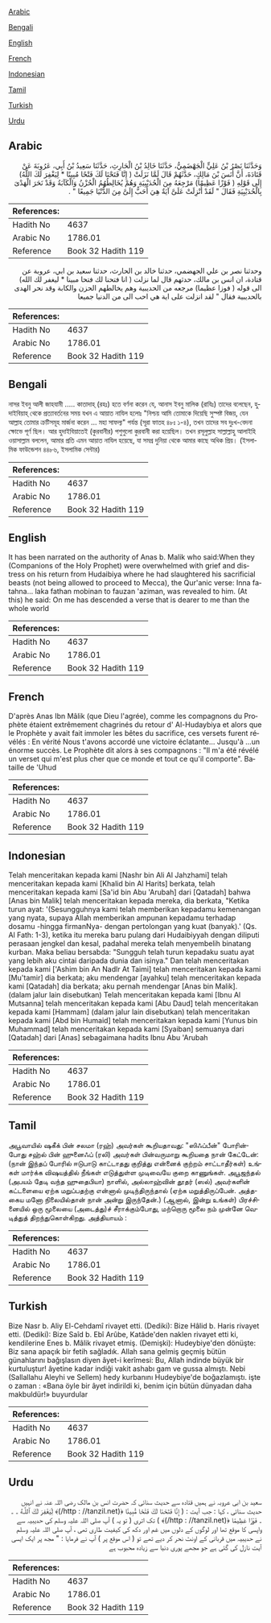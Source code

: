 [Arabic](#arabic)

[Bengali](#bengali)

[English](#english)

[French](#french)

[Indonesian](#indonesian)

[Tamil](#tamil)

[Turkish](#turkish)

[Urdu](#urdu)

## Arabic


<div dir="rtl" lang="ar" style={{fontSize:'larger',backgroundColor:'#f8f9fa',padding:20}}>
وَحَدَّثَنَا نَصْرُ بْنُ عَلِيٍّ الْجَهْضَمِيُّ، حَدَّثَنَا خَالِدُ بْنُ الْحَارِثِ، حَدَّثَنَا سَعِيدُ بْنُ أَبِي، عَرُوبَةَ عَنْ قَتَادَةَ، أَنَّ أَنَسَ بْنَ مَالِكٍ، حَدَّثَهُمْ قَالَ لَمَّا نَزَلَتْ ‏(‏ إِنَّا فَتَحْنَا لَكَ فَتْحًا مُبِينًا * لِيَغْفِرَ لَكَ اللَّهُ‏)‏ إِلَى قَوْلِهِ ‏(‏ فَوْزًا عَظِيمًا‏)‏ مَرْجِعَهُ مِنَ الْحُدَيْبِيَةِ وَهُمْ يُخَالِطُهُمُ الْحُزْنُ وَالْكَآبَةُ وَقَدْ نَحَرَ الْهَدْىَ بِالْحُدَيْبِيَةِ فَقَالَ ‏"‏ لَقَدْ أُنْزِلَتْ عَلَىَّ آيَةٌ هِيَ أَحَبُّ إِلَىَّ مِنَ الدُّنْيَا جَمِيعًا ‏"‏ ‏.‏
</div>
<div style={{backgroundColor:'#f8f9fa',padding:20, marginBottom: 10}}><table> <thead> <tr> <th>References:</th> <th></th> </tr> </thead> <tbody><tr><td>Hadith No</td><td>4637</td></tr><tr><td>Arabic No</td><td>1786.01</td></tr><tr><td>Reference</td><td>Book 32 Hadith 119</td></tr></tbody></table></div>


<div dir="rtl" lang="ar" style={{fontSize:'larger',backgroundColor:'#f8f9fa',padding:20}}>
وحدثنا نصر بن علي الجهضمي، حدثنا خالد بن الحارث، حدثنا سعيد بن ابي، عروبة عن قتادة، ان انس بن مالك، حدثهم قال لما نزلت ( انا فتحنا لك فتحا مبينا * ليغفر لك الله) الى قوله ( فوزا عظيما) مرجعه من الحديبية وهم يخالطهم الحزن والكابة وقد نحر الهدى بالحديبية فقال " لقد انزلت على اية هي احب الى من الدنيا جميعا
</div>
<div style={{backgroundColor:'#f8f9fa',padding:20, marginBottom: 10}}><table> <thead> <tr> <th>References:</th> <th></th> </tr> </thead> <tbody><tr><td>Hadith No</td><td>4637</td></tr><tr><td>Arabic No</td><td>1786.01</td></tr><tr><td>Reference</td><td>Book 32 Hadith 119</td></tr></tbody></table></div>

## Bengali


<div dir="ltr" lang="bn" style={{fontSize:'larger',backgroundColor:'#f8f9fa',padding:20}}>
নাসর ইবনু আলী জাহযামী ..... কাতাদাহ্ (রহঃ) হতে বর্ণনা করেন যে, আনাস ইবনু মালিক (রাযিঃ) তাদের বলেছেন, হুদাইবিয়াহ্ থেকে প্রত্যাবর্তনের সময় যখন এ আয়াত নাযিল হলোঃ "নিশ্চয় আমি তোমাকে দিয়েছি সুস্পষ্ট বিজয়, যেন আল্লাহ তোমার ক্রটিসমূহ মার্জনা করেন ... মহা সাফল্য" পর্যন্ত (সূরা ফাতহ ৪৮ঃ ১-৪), তখন তাদের সব দুঃখ-বেদনা ক্ষোভে পূর্ণ ছিল। আর হুদাইবিয়াতেই (কুরবানীর) পশুগুলো কুরবানী করা হয়েছিল। তখন রসূলুল্লাহ সাল্লাল্লাহু আলাইহি ওয়াসাল্লাম বললেন, আমার প্রতি এমন আয়াত নাযিল হয়েছে, যা সমগ্র দুনিয়া থেকে আমার কাছে অধিক প্রিয়। (ইসলামিক ফাউন্ডেশন ৪৪৮৬, ইসলামিক সেন্টার)
</div>
<div style={{backgroundColor:'#f8f9fa',padding:20, marginBottom: 10}}><table> <thead> <tr> <th>References:</th> <th></th> </tr> </thead> <tbody><tr><td>Hadith No</td><td>4637</td></tr><tr><td>Arabic No</td><td>1786.01</td></tr><tr><td>Reference</td><td>Book 32 Hadith 119</td></tr></tbody></table></div>

## English


<div dir="ltr" lang="en" style={{fontSize:'larger',backgroundColor:'#f8f9fa',padding:20}}>
It has been narrated on the authority of Anas b. Malik who said:When they (Companions of the Holy Prophet) were overwhelmed with grief and distress on his return from Hudaibiya where he had slaughtered his sacrificial beasts (not being allowed to proceed to Mecca), the Qur'anic verse: Inna fatahna... laka fathan mobinan to fauzan 'aziman, was revealed to him. (At this) he said: On me has descended a verse that is dearer to me than the whole world
</div>
<div style={{backgroundColor:'#f8f9fa',padding:20, marginBottom: 10}}><table> <thead> <tr> <th>References:</th> <th></th> </tr> </thead> <tbody><tr><td>Hadith No</td><td>4637</td></tr><tr><td>Arabic No</td><td>1786.01</td></tr><tr><td>Reference</td><td>Book 32 Hadith 119</td></tr></tbody></table></div>

## French


<div dir="ltr" lang="fr" style={{fontSize:'larger',backgroundColor:'#f8f9fa',padding:20}}>
D'après Anas Ibn Mâlik (que Dieu l'agrée), comme les compagnons du Prophète étaient extrêmement chagrinés du retour d' Al-Hudaybiya et alors que le Prophète y avait fait immoler les bêtes du sacrifice, ces versets furent révélés : En vérité Nous t'avons accordé une victoire éclatante... Jusqu'à ...un énorme succès. Le Prophète dit alors à ses compagnons : "Il m'a été révélé un verset qui m'est plus cher que ce monde et tout ce qu'il comporte". Bataille de 'Uhud
</div>
<div style={{backgroundColor:'#f8f9fa',padding:20, marginBottom: 10}}><table> <thead> <tr> <th>References:</th> <th></th> </tr> </thead> <tbody><tr><td>Hadith No</td><td>4637</td></tr><tr><td>Arabic No</td><td>1786.01</td></tr><tr><td>Reference</td><td>Book 32 Hadith 119</td></tr></tbody></table></div>

## Indonesian


<div dir="ltr" lang="id" style={{fontSize:'larger',backgroundColor:'#f8f9fa',padding:20}}>
Telah menceritakan kepada kami [Nashr bin Ali Al Jahzhami] telah menceritakan kepada kami [Khalid bin Al Harits] berkata, telah menceritakan kepada kami [Sa'id bin Abu 'Arubah] dari [Qatadah] bahwa [Anas bin Malik] telah menceritakan kepada mereka, dia berkata, "Ketika turun ayat: '(Sesungguhnya kami telah memberikan kepadamu kemenangan yang nyata, supaya Allah memberikan ampunan kepadamu terhadap dosamu -hingga firmanNya- dengan pertolongan yang kuat (banyak).' (Qs. Al Fath: 1-3), ketika itu mereka baru pulang dari Hudaibiyyah dengan diliputi perasaan jengkel dan kesal, padahal mereka telah menyembelih binatang kurban. Maka beliau bersabda: "Sungguh telah turun kepadaku suatu ayat yang lebih aku cintai daripada dunia dan isinya." Dan telah menceritakan kepada kami ['Ashim bin An Nadlr At Taimi] telah menceritakan kepada kami [Mu'tamir] dia berkata; aku mendengar [ayahku] telah menceritakan kepada kami [Qatadah] dia berkata; aku pernah mendengar [Anas bin Malik]. (dalam jalur lain disebutkan) Telah menceritakan kepada kami [Ibnu Al Mutsanna] telah menceritakan kepada kami [Abu Daud] telah menceritakan kepada kami [Hammam] (dalam jalur lain disebutkan) telah menceritakan kepada kami [Abd bin Humaid] telah menceritakan kepada kami [Yunus bin Muhammad] telah menceritakan kepada kami [Syaiban] semuanya dari [Qatadah] dari [Anas] sebagaimana hadits Ibnu Abu 'Arubah
</div>
<div style={{backgroundColor:'#f8f9fa',padding:20, marginBottom: 10}}><table> <thead> <tr> <th>References:</th> <th></th> </tr> </thead> <tbody><tr><td>Hadith No</td><td>4637</td></tr><tr><td>Arabic No</td><td>1786.01</td></tr><tr><td>Reference</td><td>Book 32 Hadith 119</td></tr></tbody></table></div>

## Tamil


<div dir="ltr" lang="ta" style={{fontSize:'larger',backgroundColor:'#f8f9fa',padding:20}}>
அபூவாயில் ஷகீக் பின் சலமா (ரஹ்) அவர்கள் கூறியதாவது: "ஸிஃப்பீன்" போரின்போது சஹ்ல் பின் ஹுனைஃப் (ரலி) அவர்கள் பின்வருமாறு கூறியதை நான் கேட்டேன்: (நான் இந்தப் போரில் ஈடுபாடு காட்டாதது குறித்து என்னைக் குற்றம் சாட்டாதீர்கள்) உங்கள் மார்க்க விஷயத்தில் நீங்கள் எடுத்துள்ள முடிவையே குறை காணுங்கள். அபூஜந்தல் (அபயம் தேடி வந்த ஹுதைபியா) நாளில், அல்லாஹ்வின் தூதர் (ஸல்) அவர்களின் கட்டளையை ஏற்க மறுப்பதற்கு என்னால் முடிந்திருந்தால் (ஏற்க மறுத்திருப்பேன். அத்தகைய மனோ நிலையில்தான் நான் அன்று இருந்தேன்.) (ஆனால், இன்று உங்கள்) பிரச்சினையில் ஒரு மூலையை (அடைத்து)ச் சீராக்கும்போது, மற்றொரு மூலை நம் முன்னே வெடித்துத் திறந்துகொள்கிறது. அத்தியாயம் :
</div>
<div style={{backgroundColor:'#f8f9fa',padding:20, marginBottom: 10}}><table> <thead> <tr> <th>References:</th> <th></th> </tr> </thead> <tbody><tr><td>Hadith No</td><td>4637</td></tr><tr><td>Arabic No</td><td>1786.01</td></tr><tr><td>Reference</td><td>Book 32 Hadith 119</td></tr></tbody></table></div>

## Turkish


<div dir="ltr" lang="tr" style={{fontSize:'larger',backgroundColor:'#f8f9fa',padding:20}}>
Bize Nasr b. Aliy El-Cehdamî rivayet etti. (Dediki): Bize Hâlid b. Haris rivayet etti. (Dediki): Bize Saîd b. Ebî Arûbe, Katâde'den naklen rivayet etti ki, kendilerine Enes b. Mâlik rivayet etmiş. (Demişki): Hudeybiye'den dönüşte: Biz sana apaçık bir fetih sağladık. Allah sana gelmiş geçmiş bütün günahlarını bağışlasın diyen âyet-i kerîmesi: Bu, Allah indinde büyük bir kurtuluştur! âyetine kadar indiği vakit ashabı gam ve gussa almıştı. Nebi (Sallallahu Aleyhi ve Sellem) hedy kurbanını Hudeybiye'de boğazlamıştı. işte o zaman : «Bana öyle bir âyet indirildi ki, benim için bütün dünyadan daha makbuldür!» buyurdular
</div>
<div style={{backgroundColor:'#f8f9fa',padding:20, marginBottom: 10}}><table> <thead> <tr> <th>References:</th> <th></th> </tr> </thead> <tbody><tr><td>Hadith No</td><td>4637</td></tr><tr><td>Arabic No</td><td>1786.01</td></tr><tr><td>Reference</td><td>Book 32 Hadith 119</td></tr></tbody></table></div>

## Urdu


<div dir="rtl" lang="ur" style={{fontSize:'larger',backgroundColor:'#f8f9fa',padding:20}}>
سعید بن ابی عروبہ نے ہمیں قتادہ سے حدیث سنائی کہ حضرت انس بن مالک رضی اللہ عنہ نے انہیں حدیث سنائی ، کہا : جب آیت : ( إِنَّا فَتَحْنَا لَكَ فَتْحًا مُّبِينًا ﴿(http : //tanzil.net/)﴾ لِّيَغْفِرَ لَكَ ٱللَّـهُ ۔ ۔ ۔ فَوْزًا عَظِيمًا ﴿(http : //tanzil.net/)﴾ ) تک اتری ( تو یہ ) آپ صلی اللہ علیہ وسلم کی حدیبیہ سے واپسی کا موقع تھا اور لوگوں کے دلوں میں غم اور دکھ کی کیفیت طاری تھی ، آپ صلی اللہ علیہ وسلم نے حدیبیہ میں قربانی کے اونٹ نحر کر دیے تھے تو ( اس موقع پر ) آپ نے فرمایا : " مجھ پر ایک ایسی آیت نازل کی گئی ہے جو مجھے پوری دنیا سے زیادہ محبوب ہے
</div>
<div style={{backgroundColor:'#f8f9fa',padding:20, marginBottom: 10}}><table> <thead> <tr> <th>References:</th> <th></th> </tr> </thead> <tbody><tr><td>Hadith No</td><td>4637</td></tr><tr><td>Arabic No</td><td>1786.01</td></tr><tr><td>Reference</td><td>Book 32 Hadith 119</td></tr></tbody></table></div>